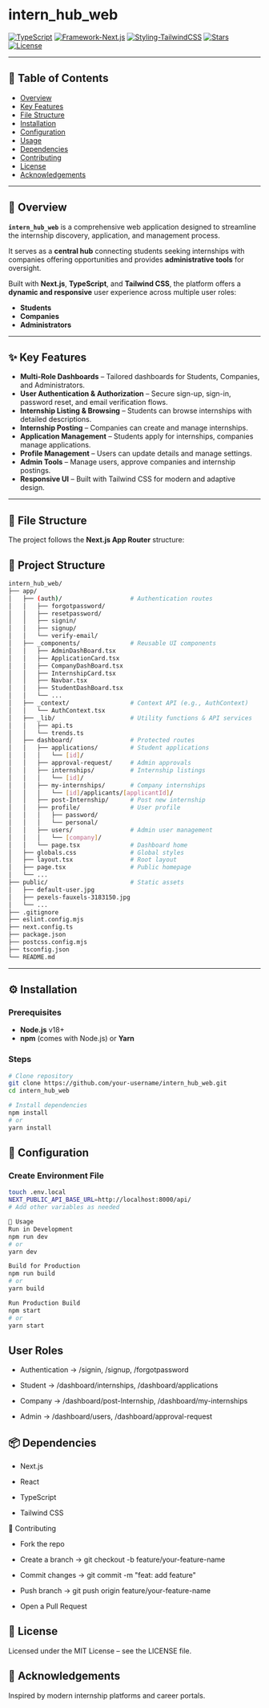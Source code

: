 # intern_hub_web

[![TypeScript](https://img.shields.io/badge/Language-TypeScript-blue.svg)](https://www.typescriptlang.org/)
[![Framework-Next.js](https://img.shields.io/badge/Framework-Next.js-black.svg)](https://nextjs.org/)
[![Styling-TailwindCSS](https://img.shields.io/badge/Styling-TailwindCSS-06B6D4.svg)](https://tailwindcss.com/)
[![Stars](https://img.shields.io/github/stars/intern_hub_web?style=social)](https://github.com/intern_hub_web/stargazers)
[![License](https://img.shields.io/badge/License-MIT-green.svg)](LICENSE)

---

## 📑 Table of Contents

- [Overview](#overview)
- [Key Features](#key-features)
- [File Structure](#file-structure)
- [Installation](#installation)
- [Configuration](#configuration)
- [Usage](#usage)
- [Dependencies](#dependencies)
- [Contributing](#contributing)
- [License](#license)
- [Acknowledgements](#acknowledgements)

---

## 🔎 Overview

**`intern_hub_web`** is a comprehensive web application designed to streamline the internship discovery, application, and management process.  

It serves as a **central hub** connecting students seeking internships with companies offering opportunities and provides **administrative tools** for oversight.  

Built with **Next.js**, **TypeScript**, and **Tailwind CSS**, the platform offers a **dynamic and responsive** user experience across multiple user roles:  

- **Students**
- **Companies**
- **Administrators**

---

## ✨ Key Features

- **Multi-Role Dashboards** – Tailored dashboards for Students, Companies, and Administrators.  
- **User Authentication & Authorization** – Secure sign-up, sign-in, password reset, and email verification flows.  
- **Internship Listing & Browsing** – Students can browse internships with detailed descriptions.  
- **Internship Posting** – Companies can create and manage internships.  
- **Application Management** – Students apply for internships, companies manage applications.  
- **Profile Management** – Users can update details and manage settings.  
- **Admin Tools** – Manage users, approve companies and internship postings.  
- **Responsive UI** – Built with Tailwind CSS for modern and adaptive design.  

---

## 📂 File Structure

The project follows the **Next.js App Router** structure:

## 📂 Project Structure

```bash
intern_hub_web/
├── app/
│   ├── (auth)/                   # Authentication routes
│   │   ├── forgotpassword/
│   │   ├── resetpassword/
│   │   ├── signin/
│   │   ├── signup/
│   │   └── verify-email/
│   ├── _components/              # Reusable UI components
│   │   ├── AdminDashBoard.tsx
│   │   ├── ApplicationCard.tsx
│   │   ├── CompanyDashBoard.tsx
│   │   ├── InternshipCard.tsx
│   │   ├── Navbar.tsx
│   │   ├── StudentDashBoard.tsx
│   │   └── ...
│   ├── _context/                 # Context API (e.g., AuthContext)
│   │   └── AuthContext.tsx
│   ├── _lib/                     # Utility functions & API services
│   │   ├── api.ts
│   │   └── trends.ts
│   ├── dashboard/                # Protected routes
│   │   ├── applications/         # Student applications
│   │   │   └── [id]/
│   │   ├── approval-request/     # Admin approvals
│   │   ├── internships/          # Internship listings
│   │   │   └── [id]/
│   │   ├── my-internships/       # Company internships
│   │   │   └── [id]/applicants/[applicantId]/
│   │   ├── post-Internship/      # Post new internship
│   │   ├── profile/              # User profile
│   │   │   ├── password/
│   │   │   └── personal/
│   │   ├── users/                # Admin user management
│   │   │   └── [company]/
│   │   └── page.tsx              # Dashboard home
│   ├── globals.css               # Global styles
│   ├── layout.tsx                # Root layout
│   ├── page.tsx                  # Public homepage
│   └── ...
├── public/                       # Static assets
│   ├── default-user.jpg
│   ├── pexels-fauxels-3183150.jpg
│   └── ...
├── .gitignore
├── eslint.config.mjs
├── next.config.ts
├── package.json
├── postcss.config.mjs
├── tsconfig.json
└── README.md
```

---

## ⚙️ Installation

### Prerequisites
- **Node.js** v18+  
- **npm** (comes with Node.js) or **Yarn**  

### Steps
```bash
# Clone repository
git clone https://github.com/your-username/intern_hub_web.git
cd intern_hub_web

# Install dependencies
npm install
# or
yarn install
```
## 🔧 Configuration

### Create Environment File
```bash
touch .env.local
NEXT_PUBLIC_API_BASE_URL=http://localhost:8000/api/
# Add other variables as needed

🚀 Usage
Run in Development
npm run dev
# or
yarn dev
```
``` bash
Build for Production
npm run build
# or
yarn build

Run Production Build
npm start
# or
yarn start
```
## User Roles

- Authentication → /signin, /signup, /forgotpassword

- Student → /dashboard/internships, /dashboard/applications

- Company → /dashboard/post-Internship, /dashboard/my-internships

- Admin → /dashboard/users, /dashboard/approval-request

## 📦 Dependencies

- Next.js

- React

- TypeScript

- Tailwind CSS

🤝 Contributing

- Fork the repo

- Create a branch → git checkout -b feature/your-feature-name

- Commit changes → git commit -m "feat: add feature"

- Push branch → git push origin feature/your-feature-name

- Open a Pull Request

## 📜 License

Licensed under the MIT License – see the LICENSE
 file.

## 🙏 Acknowledgements

Inspired by modern internship platforms and career portals.
